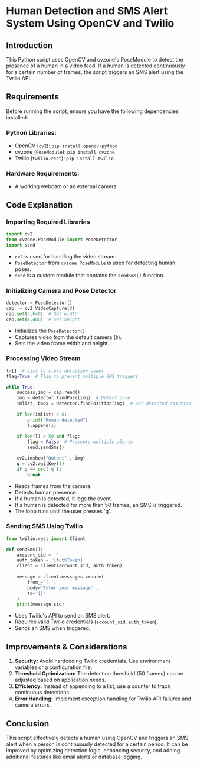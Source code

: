# Human Detection and SMS Alert System Using OpenCV and Twilio

## Introduction
This Python script uses OpenCV and cvzone's PoseModule to detect the presence of a human in a video feed. If a human is detected continuously for a certain number of frames, the script triggers an SMS alert using the Twilio API.

## Requirements
Before running the script, ensure you have the following dependencies installed:

### Python Libraries:
- OpenCV (`cv2`): `pip install opencv-python` 
- cvzone (`PoseModule`): `pip install cvzone`
- Twilio (`twilio.rest`): `pip install twilio`

### Hardware Requirements:
- A working webcam or an external camera.

## Code Explanation

### Importing Required Libraries
```python
import cv2
from cvzone.PoseModule import PoseDetector
import send
```
- `cv2` is used for handling the video stream.
- `PoseDetector` from `cvzone.PoseModule` is used for detecting human poses.
- `send` is a custom module that contains the `sendSms()` function.

### Initializing Camera and Pose Detector
```python
detector = PoseDetector()
cap  = cv2.VideoCapture(0)
cap.set(3,640)  # Set width
cap.set(4,480)  # Set height
```
- Initializes the `PoseDetector()`.
- Captures video from the default camera (`0`).
- Sets the video frame width and height.

### Processing Video Stream
```python
l=[]  # List to store detection count
flag=True  # Flag to prevent multiple SMS triggers

while True:
    success,img = cap.read()
    img = detector.findPose(img)  # Detect pose
    imlist, bbox = detector.findPosition(img)  # Get detected position
    
    if len(imlist) > 0:
        print("Human detected")
        l.append(1)
    
    if len(l) > 50 and flag:
        flag = False  # Prevents multiple alerts
        send.sendSms()

    cv2.imshow("Output" , img)
    q = cv2.waitKey(1)
    if q == ord('q'):
        break
```
- Reads frames from the camera.
- Detects human presence.
- If a human is detected, it logs the event.
- If a human is detected for more than 50 frames, an SMS is triggered.
- The loop runs until the user presses 'q'.

### Sending SMS Using Twilio
```python
from twilio.rest import Client

def sendSms():
    account_sid = ''
    auth_token = '[AuthToken]'
    client = Client(account_sid, auth_token)
    
    message = client.messages.create(
        from_='[]',
        body='Enter your message' ,
        to='[]'
    )
    print(message.sid)
```
- Uses Twilio's API to send an SMS alert.
- Requires valid Twilio credentials (`account_sid`, `auth_token`).
- Sends an SMS when triggered.

## Improvements & Considerations
1. **Security:** Avoid hardcoding Twilio credentials. Use environment variables or a configuration file.
2. **Threshold Optimization:** The detection threshold (50 frames) can be adjusted based on application needs.
3. **Efficiency:** Instead of appending to a list, use a counter to track continuous detections.
4. **Error Handling:** Implement exception handling for Twilio API failures and camera errors.

## Conclusion
This script effectively detects a human using OpenCV and triggers an SMS alert when a person is continuously detected for a certain period. It can be improved by optimizing detection logic, enhancing security, and adding additional features like email alerts or database logging.

